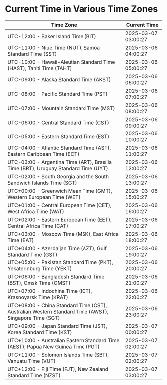 # Current Time in Various Time Zones

| Time Zone | Current Time |
|-----------|--------------|
| UTC-12:00 - Baker Island Time (BIT) | 2025-03-07 03:00:27 |
| UTC-11:00 - Niue Time (NUT), Samoa Standard Time (SST) | 2025-03-06 04:00:27 |
| UTC-10:00 - Hawaii-Aleutian Standard Time (HAST), Tahiti Time (TAHT) | 2025-03-06 05:00:27 |
| UTC-09:00 - Alaska Standard Time (AKST) | 2025-03-06 06:00:27 |
| UTC-08:00 - Pacific Standard Time (PST) | 2025-03-06 07:00:27 |
| UTC-07:00 - Mountain Standard Time (MST) | 2025-03-06 08:00:27 |
| UTC-06:00 - Central Standard Time (CST) | 2025-03-06 09:00:27 |
| UTC-05:00 - Eastern Standard Time (EST) | 2025-03-06 10:00:27 |
| UTC-04:00 - Atlantic Standard Time (AST), Eastern Caribbean Time (ECT) | 2025-03-06 11:00:27 |
| UTC-03:00 - Argentina Time (ART), Brasília Time (BRT), Uruguay Standard Time (UYT) | 2025-03-06 12:00:27 |
| UTC-02:00 - South Georgia and the South Sandwich Islands Time (SGT) | 2025-03-06 13:00:27 |
| UTC±00:00 - Greenwich Mean Time (GMT), Western European Time (WET) | 2025-03-06 15:00:27 |
| UTC+01:00 - Central European Time (CET), West Africa Time (WAT) | 2025-03-06 16:00:27 |
| UTC+02:00 - Eastern European Time (EET), Central Africa Time (CAT) | 2025-03-06 17:00:27 |
| UTC+03:00 - Moscow Time (MSK), East Africa Time (EAT) | 2025-03-06 18:00:27 |
| UTC+04:00 - Azerbaijan Time (AZT), Gulf Standard Time (GST) | 2025-03-06 19:00:27 |
| UTC+05:00 - Pakistan Standard Time (PKT), Yekaterinburg Time (YEKT) | 2025-03-06 20:00:27 |
| UTC+06:00 - Bangladesh Standard Time (BST), Omsk Time (OMST) | 2025-03-06 21:00:27 |
| UTC+07:00 - Indochina Time (ICT), Krasnoyarsk Time (KRAT) | 2025-03-06 22:00:27 |
| UTC+08:00 - China Standard Time (CST), Australian Western Standard Time (AWST), Singapore Time (SGT) | 2025-03-06 23:00:27 |
| UTC+09:00 - Japan Standard Time (JST), Korea Standard Time (KST) | 2025-03-07 00:00:27 |
| UTC+10:00 - Australian Eastern Standard Time (AEST), Papua New Guinea Time (PGT) | 2025-03-07 02:00:27 |
| UTC+11:00 - Solomon Islands Time (SBT), Vanuatu Time (VUT) | 2025-03-07 02:00:27 |
| UTC+12:00 - Fiji Time (FJT), New Zealand Standard Time (NZST) | 2025-03-07 03:00:27 |
